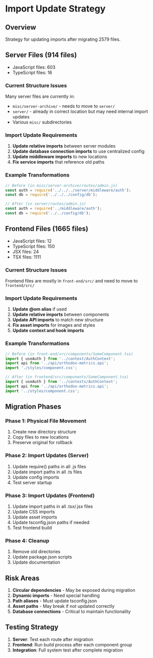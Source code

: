 # Import Update Strategy

## Overview
Strategy for updating imports after migrating 2579 files.

## Server Files (914 files)
- JavaScript files: 603
- TypeScript files: 16

### Current Structure Issues
Many server files are currently in:
- `misc/server-archive/` - needs to move to `server/`
- `server/` - already in correct location but may need internal import updates
- Various `misc/` subdirectories

### Import Update Requirements
1. **Update relative imports** between server modules
2. **Update database connection imports** to use centralized config
3. **Update middleware imports** to new locations
4. **Fix service imports** that reference old paths

### Example Transformations
```javascript
// Before (in misc/server-archive/routes/admin.js)
const auth = require('../../../server/middleware/auth');
const db = require('../../../config/db');

// After (in server/routes/admin.js)
const auth = require('../middleware/auth');
const db = require('../../config/db');
```

## Frontend Files (1665 files)
- JavaScript files: 12
- TypeScript files: 150
- JSX files: 24
- TSX files: 1111

### Current Structure Issues
Frontend files are mostly in `front-end/src/` and need to move to `frontend/src/`

### Import Update Requirements
1. **Update @om alias** if used
2. **Update relative imports** between components
3. **Update API imports** to match new structure
4. **Fix asset imports** for images and styles
5. **Update context and hook imports**

### Example Transformations
```typescript
// Before (in front-end/src/components/SomeComponent.tsx)
import { useAuth } from '../context/AuthContext';
import api from '../api/orthodox-metrics.api';
import './styles/component.css';

// After (in frontend/src/components/SomeComponent.tsx)
import { useAuth } from '../contexts/AuthContext';
import api from '../api/orthodox-metrics.api';
import '../styles/component.css';
```

## Migration Phases

### Phase 1: Physical File Movement
1. Create new directory structure
2. Copy files to new locations
3. Preserve original for rollback

### Phase 2: Import Updates (Server)
1. Update require() paths in all .js files
2. Update import paths in all .ts files
3. Update config imports
4. Test server startup

### Phase 3: Import Updates (Frontend)
1. Update import paths in all .tsx/.jsx files
2. Update CSS imports
3. Update asset imports
4. Update tsconfig.json paths if needed
5. Test frontend build

### Phase 4: Cleanup
1. Remove old directories
2. Update package.json scripts
3. Update documentation

## Risk Areas
1. **Circular dependencies** - May be exposed during migration
2. **Dynamic imports** - Need special handling
3. **Path aliases** - Must update tsconfig.json
4. **Asset paths** - May break if not updated correctly
5. **Database connections** - Critical to maintain functionality

## Testing Strategy
1. **Server**: Test each route after migration
2. **Frontend**: Run build process after each component group
3. **Integration**: Full system test after complete migration
